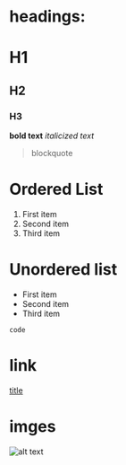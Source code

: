 # headings:
# H1
## H2
### H3

 **bold text** 
*italicized text*
> blockquote
# Ordered List
1. First item
2. Second item
3. Third item
# Unordered list
- First item
- Second item
- Third item

`code`
# link
[title](https://www.example.com)
# imges
![alt text](image.jpg)





